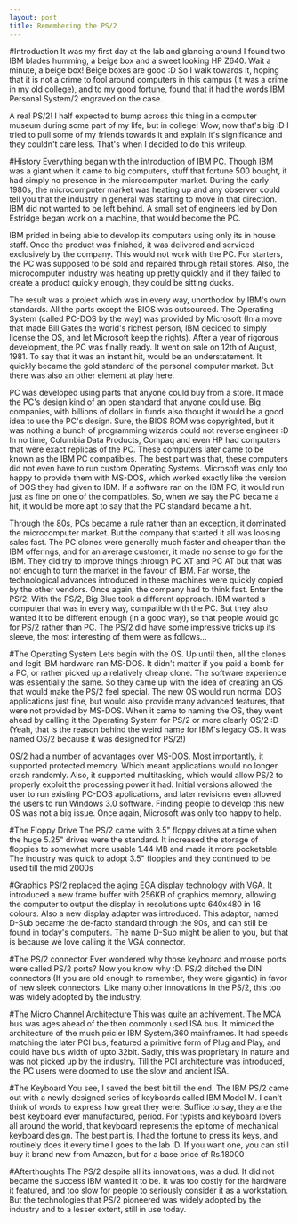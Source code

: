 ```yaml
---
layout: post
title: Remembering the PS/2
---
```


#Introduction
It was my first day at the lab and glancing around I found two IBM blades humming, a beige box and a sweet looking HP Z640. Wait a minute, a beige box! Beige boxes are good :D So I walk towards it, hoping that it is not a crime to fool around computers in this campus (It was a crime in my old college), and to my good fortune, found that it had the words IBM Personal System/2 engraved on the case.  
  
A real PS/2! I half expected to bump across this thing in a computer museum during some part of my life, but in college! Wow, now that's big :D I tried to pull some of my friends towards it and explain it's significance and they couldn't care less. That's when I decided to do this writeup.  
  
#History
Everything began with the introduction of IBM PC. Though IBM was a giant when it came to big computers, stuff that fortune 500 bought, it had simply no presence in the microcomputer market. During the early 1980s, the microcomputer market was heating up and any observer could tell you that the industry in general was starting to move in that direction. IBM did not wanted to be left behind. A small set of engineers led by Don Estridge began work on a machine, that would become the PC.  
  
IBM prided in being able to develop its computers using only its in house staff. Once the product was finished, it was delivered and serviced exclusively by the company. This would not work with the PC. For starters, the PC was supposed to be sold and repaired through retail stores. Also,  the microcomputer industry was heating up pretty quickly and if they failed to create a product quickly enough, they could be sitting ducks.  
  
The result was a project which was in every way, unorthodox by IBM's own standards. All the parts except the BIOS was outsourced. The Operating System (called PC-DOS by the way) was provided by Microsoft (In a move that made Bill Gates the world's richest person, IBM decided to simply license the OS, and let Microsoft keep the rights). After a year of rigorous development, the PC was finally ready. It went on sale on 12th of August, 1981. To say that it was an instant hit, would be an understatement. It quickly became the gold standard of the personal computer market. But there was also an other element at play here.  
  
PC was developed using parts that anyone could buy from a store. It made the PC's design kind of an open standard that anyone could use. Big companies, with billions of dollars in funds also thought it would be a good idea to use the PC's design. Sure, the BIOS ROM was copyrighted, but it was nothing a bunch of programming wizards could not reverse engineer :D In no time, Columbia Data Products, Compaq and even HP had computers that were exact replicas of the PC. These computers later came to be known as the IBM PC compatibles. The best part was that, these computers did not even have to run custom Operating Systems. Microsoft was only too happy to provide  them with MS-DOS, which worked exactly like the version of DOS they had  given to IBM. If a software ran on the IBM PC, it would run just as fine on one of the compatibles. So, when we say the PC became a hit, it would be more apt to say that the PC standard became a hit.  
  
Through the 80s, PCs became a rule rather than an exception, it dominated the microcomputer market. But the company that started it all was loosing sales fast. The PC clones were generally much faster and cheaper than the IBM offerings, and for an average customer, it made no sense to go for the IBM. They did try to improve things through PC XT and PC AT but that was not enough to turn the market in the favour of IBM. Far worse, the technological advances introduced in these machines were quickly copied by the other vendors. Once again, the company had to think fast. Enter the PS/2. With the PS/2, Big Blue took a different approach. IBM wanted a computer that was in every way, compatible with the PC. But they also wanted it to be different enough (in a good way), so that people would go for PS/2 rather than PC. The PS/2 did have some impressive tricks up its sleeve, the most  interesting of them were as follows...  
  
#The Operating System
Lets begin with the OS. Up until then, all the clones and legit IBM hardware
ran MS-DOS. It didn't matter if you paid a bomb for a PC, or rather picked up a relatively cheap clone. The software experience was essentially the same. So they came up with the idea of creating an OS that would make the PS/2 feel special. The new OS would run normal DOS applications just fine, but would also provide many advanced features, that were not provided by MS-DOS. When it came to naming the OS, they went ahead by calling it the Operating System for PS/2 or more clearly OS/2 :D (Yeah, that is the reason behind the weird name for IBM's legacy OS. It was named OS/2 because it was designed for PS/2!)  
  
OS/2 had a number of advantages over MS-DOS. Most importantly, it supported protected memory. Which meant applications would no longer crash randomly. Also, it supported multitasking, which would allow PS/2 to properly exploit the processing power it had. Initial versions allowed the user to run existing PC-DOS applications, and later revisions even allowed the users to run Windows 3.0 software. Finding people to develop this new OS was not a big issue. Once again, Microsoft was only too happy to help.  
  
#The Floppy Drive
The PS/2 came with 3.5" floppy drives at a time when the huge 5.25" drives were the standard. It increased the storage of floppies to somewhat more  usable 1.44 MB and made it more pocketable. The industry was quick to adopt 3.5" floppies and they continued to be used till the mid 2000s  
  
#Graphics
PS/2 replaced the aging EGA display technology with VGA. It introduced a new frame buffer with 256KB of graphics memory, allowing the computer to output the display in resolutions upto 640x480 in 16 colours. Also a new display adapter was introduced. This adaptor, named D-Sub became the de-facto standard through the 90s, and can still be found in today's computers. The name D-Sub might be alien to you, but that is because we love calling it the VGA connector.  
  
#The PS/2 connector
Ever wondered why those keyboard and mouse ports were called PS/2 ports? Now you know why :D. PS/2 ditched the DIN connectors (If you are old enough to remember, they were gigantic) in favor of new sleek connectors. Like many other innovations in the PS/2, this too was widely adopted by the industry.  
  
#The Micro Channel Architecture
This was quite an achivement. The MCA bus was ages ahead of the then commonly used ISA bus. It mimiced the architecture of the much pricier IBM System/360 mainframes. It had speeds matching the later PCI bus, featured a primitive form of Plug and Play, and could have bus width of upto 32bit. Sadly, this was proprietary in nature and was not picked up by the industry. Till the PCI architecture was introduced, the PC users were doomed to use the slow and ancient ISA.  
    
#The Keyboard
You see, I saved the best bit till the end. The IBM PS/2 came out with a newly designed series of keyboards called IBM Model M. I can't think of words to express how great they were. Suffice to say, they are the best keyboard ever manufactured, period. For typists and keyboard lovers all around the world, that keyboard represents the epitome of mechanical keyboard design. The best part is, I had the fortune to press its keys, and routinely does it every time I goes to the lab :D. If you want one, you can still buy it brand new from Amazon, but for a base price of Rs.18000
   
#Afterthoughts
The PS/2 despite all its innovations, was a dud. It did not became the success IBM wanted it to be. It was too costly for the hardware it featured, and too slow for people to seriously consider it as a workstation. But the technologies that PS/2 pioneered was widely adopted by the industry and to a lesser extent, still in use today.

